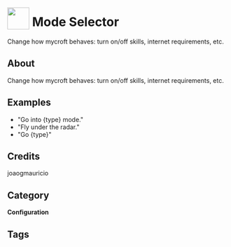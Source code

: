 # <img src="https://raw.githack.com/FortAwesome/Font-Awesome/master/svgs/solid/robot.svg" card_color="#22A7F0" width="50" height="50" style="vertical-align:bottom"/> Mode Selector
Change how mycroft behaves: turn on/off skills, internet requirements, etc.

## About
Change how mycroft behaves: turn on/off skills, internet requirements, etc.

## Examples
* "Go into {type} mode."
* "Fly under the radar."
* "Go {type}"

## Credits
joaogmauricio

## Category
**Configuration**

## Tags

